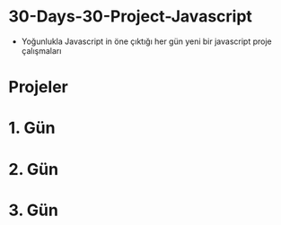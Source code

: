 # 30-Days-30-Project-Javascript

- Yoğunlukla Javascript in öne çıktığı her gün yeni bir javascript proje çalışmaları

# Projeler 

# 1. Gün

# 2. Gün

# 3. Gün
